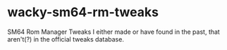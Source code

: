 # wacky-sm64-rm-tweaks
SM64 Rom Manager Tweaks I either made or have found in the past, that aren't(?) in the official tweaks database.
